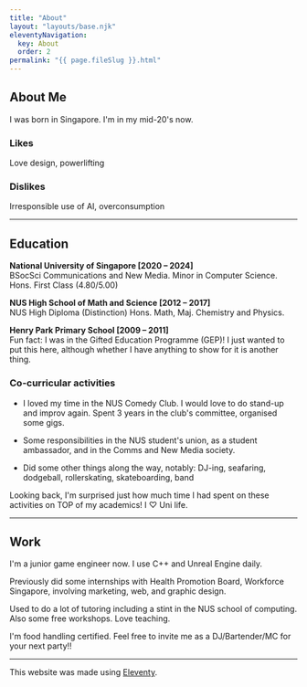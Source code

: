 ```yaml
---
title: "About"
layout: "layouts/base.njk"
eleventyNavigation:
  key: About
  order: 2
permalink: "{{ page.fileSlug }}.html"
---
```


## About Me
I was born in Singapore. I'm in my mid-20's now.

### Likes
Love design, powerlifting

### Dislikes
Irresponsible use of AI, overconsumption

--- 

## Education
**National University of Singapore [2020 – 2024]**\
BSocSci Communications and New Media.
Minor in Computer Science. 
Hons. First Class (4.80/5.00)

**NUS High School of Math and Science [2012 – 2017]**\
NUS High Diploma (Distinction)
Hons. Math, Maj. Chemistry and Physics.

**Henry Park Primary School [2009 – 2011]**\
Fun fact: I was in the Gifted Education Programme (GEP)!
I just wanted to put this here, although whether
I have anything to show for it is another thing.


### Co-curricular activities
-  I loved my time in the NUS Comedy Club. I would love to do stand-up and improv again.
Spent 3 years in the club's committee, organised some gigs.

- Some responsibilities in the NUS student's union, as a student ambassador,
and in the Comms and New Media society.

- Did some other things along the way, notably: DJ-ing,
seafaring, dodgeball, rollerskating, skateboarding,
band

Looking back, I'm surprised just how much time I had spent on
these activities on TOP of my academics! I &#9825; Uni life.

---
## Work

I'm a junior game engineer now. I use C++ and Unreal Engine daily.

Previously did some internships with Health Promotion Board, Workforce Singapore,
 involving marketing, web, and graphic design.
 
Used to do a lot of tutoring including a stint in the NUS school of computing.
Also some free workshops. Love teaching.

I'm food handling certified. Feel free to invite me as a DJ/Bartender/MC for your next party!!

---

This website was made using [Eleventy](https://www.11ty.dev/).